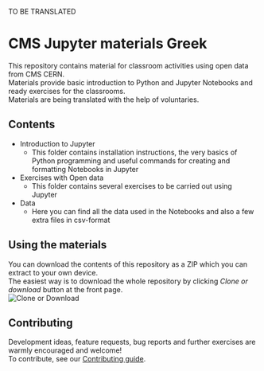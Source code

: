TO BE TRANSLATED
# CMS Jupyter materials Greek
This repository contains material for classroom activities using open data from CMS CERN. <br>
Materials provide basic introduction to Python and Jupyter Notebooks and ready exercises for the classrooms.<br>
Materials are being translated with the help of voluntaries.

## Contents
- Introduction to Jupyter <br>
  - This folder contains installation instructions, the very basics of Python programming and useful commands for creating and   formatting Notebooks in Jupyter
- Exercises with Open data
  - This folder contains several exercises to be carried out using Jupyter
- Data
  - Here you can find all the data used in the Notebooks and also a few extra files in csv-format

## Using the materials
You can download the contents of this repository as a ZIP which you can extract to your own device. <br>
The easiest way is to download the whole repository by clicking *Clone or download* button at the front page. <br>
![Clone or Download](https://github.com/cms-opendata-education/cms-jupyter-materials-english/blob/master/Images/download.png)

## Contributing
Development ideas, feature requests, bug reports and further exercises are warmly encouraged and welcome! <br>
To contribute, see our 
[Contributing guide](https://github.com/cms-opendata-education/cms-jupyter-materials-english/blob/master/Contributing.rst).
